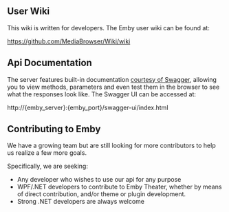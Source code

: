 ## User Wiki
This wiki is written for developers. The Emby user wiki can be found at:

https://github.com/MediaBrowser/Wiki/wiki

## Api Documentation
The server features built-in documentation [courtesy of Swagger](http://petstore.swagger.wordnik.com/), allowing you to view methods, parameters and even test them in the browser to see what the responses look like. The Swagger UI can be accessed at:

http://{emby_server}:{emby_port}/swagger-ui/index.html

## Contributing to Emby
We have a growing team but are still looking for more contributors to help us realize a few more goals.

Specifically, we are seeking:

* Any developer who wishes to use our api for any purpose
* WPF/.NET developers to contribute to Emby Theater, whether by means of direct contribution, and/or theme or plugin development.
* Strong .NET developers are always welcome